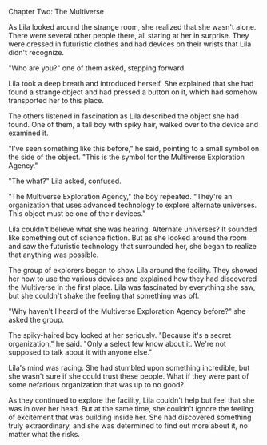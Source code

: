 Chapter Two: The Multiverse

As Lila looked around the strange room, she realized that she wasn't alone. There were several other people there, all staring at her in surprise. They were dressed in futuristic clothes and had devices on their wrists that Lila didn't recognize.

"Who are you?" one of them asked, stepping forward.

Lila took a deep breath and introduced herself. She explained that she had found a strange object and had pressed a button on it, which had somehow transported her to this place.

The others listened in fascination as Lila described the object she had found. One of them, a tall boy with spiky hair, walked over to the device and examined it.

"I've seen something like this before," he said, pointing to a small symbol on the side of the object. "This is the symbol for the Multiverse Exploration Agency."

"The what?" Lila asked, confused.

"The Multiverse Exploration Agency," the boy repeated. "They're an organization that uses advanced technology to explore alternate universes. This object must be one of their devices."

Lila couldn't believe what she was hearing. Alternate universes? It sounded like something out of science fiction. But as she looked around the room and saw the futuristic technology that surrounded her, she began to realize that anything was possible.

The group of explorers began to show Lila around the facility. They showed her how to use the various devices and explained how they had discovered the Multiverse in the first place. Lila was fascinated by everything she saw, but she couldn't shake the feeling that something was off.

"Why haven't I heard of the Multiverse Exploration Agency before?" she asked the group.

The spiky-haired boy looked at her seriously. "Because it's a secret organization," he said. "Only a select few know about it. We're not supposed to talk about it with anyone else."

Lila's mind was racing. She had stumbled upon something incredible, but she wasn't sure if she could trust these people. What if they were part of some nefarious organization that was up to no good?

As they continued to explore the facility, Lila couldn't help but feel that she was in over her head. But at the same time, she couldn't ignore the feeling of excitement that was building inside her. She had discovered something truly extraordinary, and she was determined to find out more about it, no matter what the risks.
